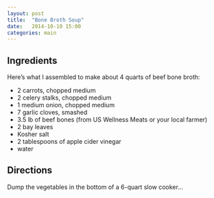 ```yaml
---
layout: post
title:  "Bone Broth Soup"
date:   2014-10-10 15:00
categories: main
---
```


## Ingredients

Here’s what I assembled to make about 4 quarts of beef bone broth:

- 2 carrots, chopped medium
- 2 celery stalks, chopped medium
- 1 medium onion, chopped medium
- 7 garlic cloves, smashed
- 3.5 lb of beef bones (from US Wellness Meats or your local farmer)
- 2 bay leaves
- Kosher salt
- 2 tablespoons of apple cider vinegar
- water 

## Directions

Dump the vegetables in the bottom of a 6-quart slow cooker…
